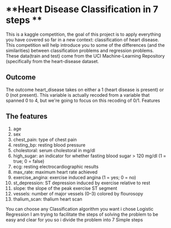 # **Heart Disease Classification in 7 steps **
This is a kaggle competition, the goal of this project is to apply everything you have covered so far in a new context: classification of heart disease.
This competition will help introduce you to some of the differences (and the similarities) between classification problems and regression problems.
These data(train and test) come from the UCI Machine-Learning Repository (specifically from the heart-disease dataset.
## Outcome
The outcome heart_disease takes on either a 1 (heart disease is present) or 0 (not present). 
This variable is actually recoded from a variable that spanned 0 to 4, but we're going to focus on this recoding of 0/1.
Features
## The features
1. age
2. sex
3. chest_pain: type of chest pain
4. resting_bp: resting blood pressure
5. cholestoral: serum cholestoral in mg/dl
6. high_sugar: an indicator for whether fasting blood sugar > 120 mg/dl (1 = true; 0 = false)
7. ecg: resting electrocardiographic results
8. max_rate: maximum heart rate achieved
9. exercise_angina: exercise induced angina (1 = yes; 0 = no)
10. st_depression: ST depression induced by exercise relative to rest
11. slope: the slope of the peak exercise ST segment
12. vessels: number of major vessels (0–3) colored by flourosopy
13. thalium_scan: thalium heart scan

You can choose any Classification algorithm you want i chose Logistic Regression
I am trying to facilitate the steps of solving the problem to be easy and clear for you so i divide the problem into 7 Simple steps
